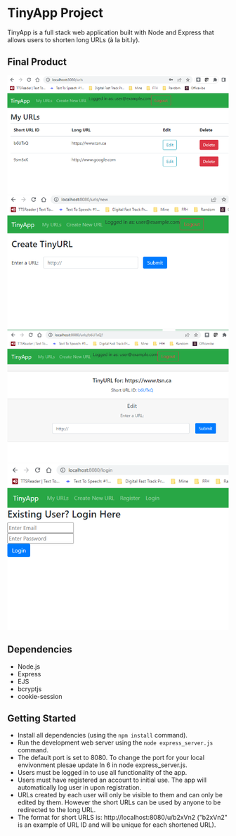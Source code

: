 # TinyApp Project

TinyApp is a full stack web application built with Node and Express that allows users to shorten long URLs (à la bit.ly).

## Final Product

!["Screenshot of URLs page"](https://github.com/raheelbennett/tinyapp/blob/master/docs/urls_page_while_logged_in.PNG?raw=true)
!["Screenshot of new URL creation page"](https://github.com/raheelbennett/tinyapp/blob/master/docs/create_new_url.PNG?raw=true)
!["Screenshot of URL editor page"](https://github.com/raheelbennett/tinyapp/blob/master/docs/url_edit.PNG?raw=true)
!["Screenshot of login page"](https://github.com/raheelbennett/tinyapp/blob/master/docs/login_page.PNG?raw=true)

## Dependencies

- Node.js
- Express
- EJS
- bcryptjs
- cookie-session

## Getting Started

- Install all dependencies (using the `npm install` command).
- Run the development web server using the `node express_server.js` command.
- The default port is set to 8080. To change the port for your local envivonment plesae update ln 6 in node express_server.js.
- Users must be logged in to use all functionality of the app.
- Users must have registered an account to initial use. The app will automatically log user in upon registration.
- URLs created by each user will only be visible to them and can only be edited by them. However the short URLs can be used by anyone to be redirected to the long URL. 
- The format for short URLS is: http://localhost:8080/u/b2xVn2 ("b2xVn2" is an example of URL ID and will be unique for each shortened URL).